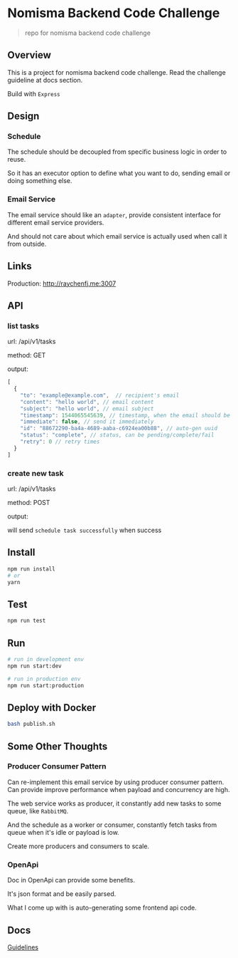 # Nomisma Backend Code Challenge
> repo for nomisma backend code challenge

## Overview

This is a project for nomisma backend code challenge. Read the challenge guideline at docs section.

Build with `Express`

## Design

### Schedule

The schedule should be decoupled from specific business logic in order to reuse. 

So it has an executor option to define what you want to do, sending email or doing something else.

### Email Service

The email service should like an `adapter`, provide consistent interface for different email service providers.

And should not care about which email service is actually used when call it from outside.

## Links

Production: http://raychenfj.me:3007

## API

### list tasks

url: /api/v1/tasks

method: GET

output: 
```js
[
  {
    "to": "example@example.com",  // recipient's email
    "content": "hello world", // email content
    "subject": "hello world", // email subject
    "timestamp": 1544065545639, // timestamp, when the email should be send
    "immediate": false, // send it immediately
    "id": "88672290-ba4a-4689-aaba-c6924ea00b88", // auto-gen uuid
    "status": "complete", // status, can be pending/complete/fail
    "retry": 0 // retry times
  }
]
```

### create new task

url: /api/v1/tasks

method: POST

output:

will send `schedule task successfully` when success

## Install

```bash
npm run install
# or
yarn
```

## Test
```bash
npm run test
```

## Run
```bash
# run in development env
npm run start:dev

# run in production env
npm run start:production
```

## Deploy with Docker
```bash
bash publish.sh
```

## Some Other Thoughts

### Producer Consumer Pattern

Can re-implement this email service by using producer consumer pattern. Can provide improve performance when payload and concurrency are high.

The web service works as producer, it constantly add new tasks to some queue, like `RabbitMQ`.

And the schedule as a worker or consumer, constantly fetch tasks from queue when it's idle or payload is low.

Create more producers and consumers to scale.

### OpenApi

Doc in OpenApi can provide some benefits. 

It's json format and be easily parsed.

What I come up with is auto-generating some frontend api code.

## Docs

[Guidelines](https://github.com/NomismaTech/coding-challenge-tools/blob/master/coding_challenge.md)
